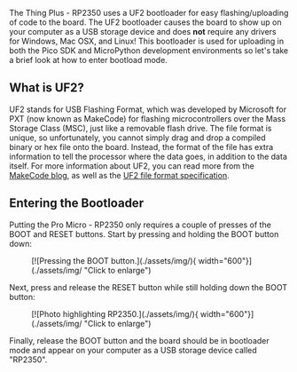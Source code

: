 



The Thing Plus - RP2350 uses a UF2 bootloader for easy flashing/uploading of code to the board. The UF2 bootloader causes the board to show up on your computer as a USB storage device and does <b>not</b> require any drivers for Windows, Mac OSX, and Linux! This bootloader is used for uploading in both the Pico SDK and MicroPython development environments so let's take a brief look at how to enter bootload mode.

## What is UF2?

UF2 stands for USB Flashing Format, which was developed by Microsoft for PXT (now known as MakeCode) for flashing microcontrollers over the Mass Storage Class (MSC), just like a removable flash drive. The file format is unique, so unfortunately, you cannot simply drag and drop a compiled binary or hex file onto the board. Instead, the format of the file has extra information to tell the processor where the data goes, in addition to the data itself. For more information about UF2, you can read more from the [MakeCode blog](https://makecode.com/blog/one-chip-to-flash-them-all), as well as the [UF2 file format specification](https://github.com/Microsoft/uf2).

## Entering the Bootloader

Putting the Pro Micro - RP2350 only requires a couple of presses of the BOOT and RESET buttons. Start by pressing and holding the BOOT button down:

<figure markdown>
[![Pressing the BOOT button.](./assets/img/){ width="600"}](./assets/img/ "Click to enlarge")
</figure>

Next, press and release the RESET button while still holding down the BOOT button:

<figure markdown>
[![Photo highlighting RP2350.](./assets/img/){ width="600"}](./assets/img/ "Click to enlarge")
</figure>

Finally, release the BOOT button and the board should be in bootloader mode and appear on your computer as a USB storage device called "RP2350".